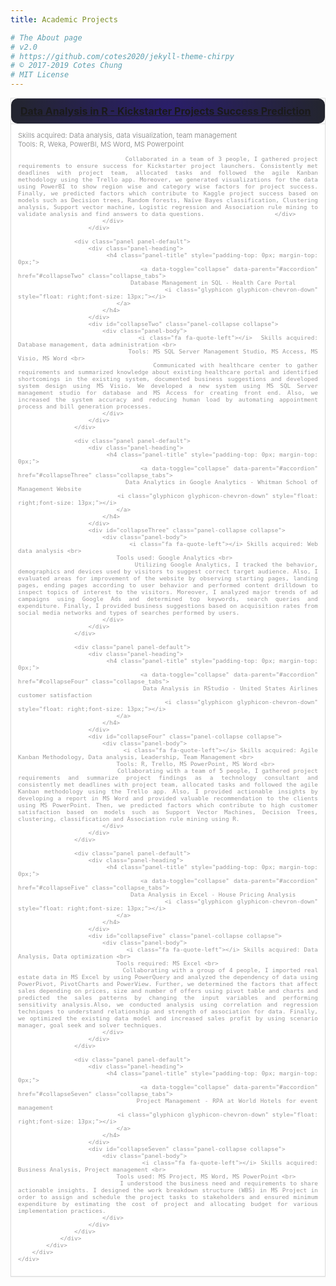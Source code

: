 ```yaml
---
title: Academic Projects

# The About page
# v2.0
# https://github.com/cotes2020/jekyll-theme-chirpy
# © 2017-2019 Cotes Chung
# MIT License
---
```

<head>
	<style>
		.container-portfolio { 
			position: relative; 
			width: 100%; 
			margin: 0 auto; 
			-webkit-transition: all 1s ease;
			-moz-transition: all 1s ease;
			-o-transition: all 1s ease;
			transition: all 1s ease;	
		}

		#filters {
			margin:1%;
			padding:0;
			list-style:none;
			display: inline-block;

		}

		#filters li {
			float:left;
			text-align: center;
		}

		#filters li span {
			display: block;
			padding:5px 20px;		
			text-decoration:none;
			color:#fff;
			cursor: pointer;
			background: #577285;
			margin: 2px;
		}

		#filters li span.active {
			color:#fff;
		}

		#portfoliolist .portfolio {
			-webkit-box-sizing: border-box;
			-moz-box-sizing: border-box;
			-o-box-sizing: border-box;
			width:31%;
			margin:1%;
			display:none;
			float:left;
			overflow:hidden;
		}

		.portfolio-wrapper {
			overflow:hidden;
			position: relative !important;
			background: #666;
			cursor:pointer;
		}

		.portfolio img {
			max-width:100%;
			position: relative;
		}

		.portfolio .label {
			position: absolute;
			width: 100%;
			height:40px;
			bottom:-40px;
			display: block !important;
		}

		.portfolio .label-bg {
			width: 100%;
			height:100%;
			position: absolute;
			top:0;
			left:0;
		}

		.portfolio .label-text {
			color:#fff;
			position: relative;
			z-index:500;
			padding:5px 8px;
			font-weight:300;
		}

		.portfolio .text-title {
			display:block;
			font-size:13px;
			margin: 1px;
			color : #fff;
			text-transform:capitalize;
		}
		#fancybox-title {
			margin-left: 10px !important;
			width: 380px !important;
			bottom: 10px !important;
			display: block !important;
		}


		@media only screen and (max-width: 767px) {

			#portfoliolist .portfolio {
				width:48%;
				margin:1%;
			}	

			.widget-profil,
			.flexy_content {
				margin-left: 10px;
				margin-right: 10px;
			}

		}

		@media only screen and (max-width: 550px) {

			#filters li  {
				width: 100%;
			}

			#profile .cycle-slideshow {
				display: none;
			}

		}

		/* #Clearing */
		/* Self Clearing Goodness */
		.container:after { content: "\0020"; display: block; height: 0; clear: both; visibility: hidden; }

		.clearfix:before,
		.clearfix:after,
		.row:before,
		.row:after {
			content: '\0020';
			display: block;
			overflow: hidden;
			visibility: hidden;
			width: 0;
			height: 0; }
		.row:after,
		.clearfix:after {
			clear: both; }
		.row,
		.clearfix {
			zoom: 1; }

		.clear {
			clear: both;
			display: block;
			overflow: hidden;
			visibility: hidden;
			width: 0;
			height: 0;
		}
		.content_2 {
			height: 580px;
			-webkit-box-sizing:border-box;
			-moz-box-sizing:border-box;
			box-sizing:border-box;		
		}
		.bottom-p .panel-body {
			padding: 15px;
			color: #999 !important;
			font-size: 14px;
			font-family: 'Lato', sans-serif;
		}
		.bottom-p .panel-group .panel {
			border-radius:0px;
		}
		.bottom-p .panel-heading {
			border-top-right-radius: 0px;
			border-top-left-radius: 0px;
			padding: 10px 15px;
		}
		#profile .bottom-p  {
			margin-top: 20px;
		}
		#profile .bottom-p p {
			border-left:0;
		}
		#profile .bottom-p h3 {
			margin-top: 60px;
			margin-bottom: 20px;
		}
		.bottom-p .panel-body {
			padding: 11px;
			font-size: 11px;
			text-align: justify;
		}
		.bottom-p .panel-group .panel {
			border-radius:0px;
		}
		.bottom-p .panel-group .panel-heading {
			border-radius:10px;
			border-color:#fff;
			background-image: radial-gradient( circle, rgba(42, 30, 107, 1) 0%, rgba(35, 37, 46, 1) 100%);
			color:white;
		}
		.collapse {
			display: none
		}
		.collapse.in {
			display: block
		}
		.collapsing {
			position: relative;
			height: 0;
			overflow: hidden;
			-webkit-transition: height .35s ease;
			transition: height .35s ease
		}
		.navbar-collapse.in {
			overflow-y: auto
		}
		.navbar-collapse.in {
			overflow-y: visible
		}
		.panel {
    margin-bottom: 20px;
    background-color: #fff;
    border: 1px solid transparent;
    border-radius: 4px;
    -webkit-box-shadow: 0 1px 1px rgba(0, 0, 0, 0.05);
    box-shadow: 0 1px 1px rgba(0, 0, 0, 0.05)
}
.panel-body {
    padding: 15px
}
.panel-body:before,
.panel-body:after {
    display: table;
    content: " "
}
.panel-body:after {
    clear: both
}
.panel-body:before,
.panel-body:after {
    display: table;
    content: " "
}
.panel-body:after {
    clear: both
}
.panel>.list-group {
    margin-bottom: 0
}
.panel>.list-group .list-group-item {
    border-width: 1px 0
}
.panel>.list-group .list-group-item:first-child {
    border-top-right-radius: 0;
    border-top-left-radius: 0
}
.panel>.list-group .list-group-item:last-child {
    border-bottom: 0
}
.panel-heading+.list-group .list-group-item:first-child {
    border-top-width: 0
}
.panel>.table,
.panel>.table-responsive>.table {
    margin-bottom: 0
}
.panel>.panel-body+.table,
.panel>.panel-body+.table-responsive {
    border-top: 1px solid #ddd
}
.panel>.table>tbody:first-child th,
.panel>.table>tbody:first-child td {
    border-top: 0
}
.panel>.table-bordered,
.panel>.table-responsive>.table-bordered {
    border: 0
}
.panel>.table-bordered>thead>tr>th:first-child,
.panel>.table-responsive>.table-bordered>thead>tr>th:first-child,
.panel>.table-bordered>tbody>tr>th:first-child,
.panel>.table-responsive>.table-bordered>tbody>tr>th:first-child,
.panel>.table-bordered>tfoot>tr>th:first-child,
.panel>.table-responsive>.table-bordered>tfoot>tr>th:first-child,
.panel>.table-bordered>thead>tr>td:first-child,
.panel>.table-responsive>.table-bordered>thead>tr>td:first-child,
.panel>.table-bordered>tbody>tr>td:first-child,
.panel>.table-responsive>.table-bordered>tbody>tr>td:first-child,
.panel>.table-bordered>tfoot>tr>td:first-child,
.panel>.table-responsive>.table-bordered>tfoot>tr>td:first-child {
    border-left: 0
}
.panel>.table-bordered>thead>tr>th:last-child,
.panel>.table-responsive>.table-bordered>thead>tr>th:last-child,
.panel>.table-bordered>tbody>tr>th:last-child,
.panel>.table-responsive>.table-bordered>tbody>tr>th:last-child,
.panel>.table-bordered>tfoot>tr>th:last-child,
.panel>.table-responsive>.table-bordered>tfoot>tr>th:last-child,
.panel>.table-bordered>thead>tr>td:last-child,
.panel>.table-responsive>.table-bordered>thead>tr>td:last-child,
.panel>.table-bordered>tbody>tr>td:last-child,
.panel>.table-responsive>.table-bordered>tbody>tr>td:last-child,
.panel>.table-bordered>tfoot>tr>td:last-child,
.panel>.table-responsive>.table-bordered>tfoot>tr>td:last-child {
    border-right: 0
}
.panel>.table-bordered>thead>tr:last-child>th,
.panel>.table-responsive>.table-bordered>thead>tr:last-child>th,
.panel>.table-bordered>tbody>tr:last-child>th,
.panel>.table-responsive>.table-bordered>tbody>tr:last-child>th,
.panel>.table-bordered>tfoot>tr:last-child>th,
.panel>.table-responsive>.table-bordered>tfoot>tr:last-child>th,
.panel>.table-bordered>thead>tr:last-child>td,
.panel>.table-responsive>.table-bordered>thead>tr:last-child>td,
.panel>.table-bordered>tbody>tr:last-child>td,
.panel>.table-responsive>.table-bordered>tbody>tr:last-child>td,
.panel>.table-bordered>tfoot>tr:last-child>td,
.panel>.table-responsive>.table-bordered>tfoot>tr:last-child>td {
    border-bottom: 0
}
.panel>.table-responsive {
    margin-bottom: 0;
    border: 0
}
.panel-heading {
    padding: 10px 15px;
    border-bottom: 1px solid transparent;
    border-top-right-radius: 3px;
    border-top-left-radius: 3px
}
.panel-heading>.dropdown .dropdown-toggle {
    color: inherit
}
.panel-title {
    margin-top: 0;
    margin-bottom: 0;
    font-size: 16px;
    color: inherit
}
.panel-title>a {
    color: inherit
}
.panel-footer {
    padding: 10px 15px;
    background-color: #f5f5f5;
    border-top: 1px solid #ddd;
    border-bottom-right-radius: 3px;
    border-bottom-left-radius: 3px
}
.panel-group .panel {
    margin-bottom: 0;
    overflow: hidden;
    border-radius: 4px
}
.panel-group .panel+.panel {
    margin-top: 5px
}
.panel-group .panel-heading {
    border-bottom: 0
}
.panel-group .panel-heading+.panel-collapse .panel-body {
    border-top: 1px solid #ddd
}
.panel-group .panel-footer {
    border-top: 0
}
.panel-group .panel-footer+.panel-collapse .panel-body {
    border-bottom: 1px solid #ddd
}
.panel-default {
    border-color: #ddd
}
.panel-default>.panel-heading {
    color: #333;
    background-color: #f5f5f5;
    border-color: #ddd
}
.panel-default>.panel-heading+.panel-collapse .panel-body {
    border-top-color: #ddd
}
.panel-default>.panel-footer+.panel-collapse .panel-body {
    border-bottom-color: #ddd
}
.panel-primary {
    border-color: #428bca
}
.panel-primary>.panel-heading {
    color: #fff;
    background-color: #428bca;
    border-color: #428bca
}
.panel-primary>.panel-heading+.panel-collapse .panel-body {
    border-top-color: #428bca
}
.panel-primary>.panel-footer+.panel-collapse .panel-body {
    border-bottom-color: #428bca
}
.panel-success {
    border-color: #d6e9c6
}
.panel-success>.panel-heading {
    color: #3c763d;
    background-color: #dff0d8;
    border-color: #d6e9c6
}
.panel-success>.panel-heading+.panel-collapse .panel-body {
    border-top-color: #d6e9c6
}
.panel-success>.panel-footer+.panel-collapse .panel-body {
    border-bottom-color: #d6e9c6
}
.panel-warning {
    border-color: #faebcc
}
.panel-warning>.panel-heading {
    color: #8a6d3b;
    background-color: #fcf8e3;
    border-color: #faebcc
}
.panel-warning>.panel-heading+.panel-collapse .panel-body {
    border-top-color: #faebcc
}
.panel-warning>.panel-footer+.panel-collapse .panel-body {
    border-bottom-color: #faebcc
}
.panel-danger {
    border-color: #ebccd1
}
.panel-danger>.panel-heading {
    color: #a94442;
    background-color: #f2dede;
    border-color: #ebccd1
}
.panel-danger>.panel-heading+.panel-collapse .panel-body {
    border-top-color: #ebccd1
}
.panel-danger>.panel-footer+.panel-collapse .panel-body {
    border-bottom-color: #ebccd1
}
.panel-info {
    border-color: #bce8f1
}
.panel-info>.panel-heading {
    color: #31708f;
    background-color: #d9edf7;
    border-color: #bce8f1
}
.panel-info>.panel-heading+.panel-collapse .panel-body {
    border-top-color: #bce8f1
}
.panel-info>.panel-footer+.panel-collapse .panel-body {
    border-bottom-color: #bce8f1
}
	</style>
</head>

<div id="portfolio" class="content_2">
<!-- service 2 -->
	<div class="row">
		<div class="col-md-12">
			<div class="bottom-p">
				<div class="panel-group" id="accordion">
					<div class="panel panel-default">
						<div class="panel-heading">
							<h4 class="panel-title" style="padding-top: 0px; margin-top: 0px;">
								<a data-toggle="collapse" data-parent="#accordion" href="#collapseOne" class="collapse_tabs">
									Data Analysis in R - Kickstarter Projects Success Prediction
									<i class="glyphicon glyphicon-chevron-up" style="float: right;font-size: 13px;"></i>
								</a>
							</h4>
						</div>
						<div id="collapseOne" class="panel-collapse collapse in">
							<div class="panel-body">
								<i class="fa fa-quote-left"></i> Skills acquired: Data analysis, data visualization, team management <br>
								Tools: R, Weka, PowerBI, MS Word, MS Powerpoint <br>

								Collaborated in a team of 3 people, I gathered project requirements to ensure success for Kickstarter project launchers. Consistently met deadlines with project team, allocated tasks and followed the agile Kanban methodology using the Trello app. Moreover, we generated visualizations for the data using PowerBI to show region wise and category wise factors for project success. Finally, we predicted factors which contribute to Kaggle project success based on models such as Decision trees, Random forests, Naïve Bayes classification, Clustering analysis, Support vector machine, Logistic regression and Association rule mining to validate analysis and find answers to data questions.                    </div>
							</div>
						</div>
					
					<div class="panel panel-default">
						<div class="panel-heading">
							<h4 class="panel-title" style="padding-top: 0px; margin-top: 0px;">
								<a data-toggle="collapse" data-parent="#accordion" href="#collapseTwo" class="collapse_tabs">
									Database Management in SQL - Health Care Portal
									<i class="glyphicon glyphicon-chevron-down" style="float: right;font-size: 13px;"></i>
								</a>
							</h4>
						</div>
						<div id="collapseTwo" class="panel-collapse collapse">
							<div class="panel-body">
								<i class="fa fa-quote-left"></i>  Skills acquired: Database management, data administration <br>
								Tools: MS SQL Server Management Studio, MS Access, MS Visio, MS Word <br> 
								Communicated with healthcare center to gather requirements and summarized knowledge about existing healthcare portal and identified shortcomings in the existing system, documented business suggestions and developed system design using MS Visio. We developed a new system using MS SQL Server management studio for database and MS Access for creating front end. Also, we increased the system accuracy and reducing human load by automating appointment process and bill generation processes.
							</div>
						</div>
					</div>
					
					<div class="panel panel-default">
						<div class="panel-heading">
							<h4 class="panel-title" style="padding-top: 0px; margin-top: 0px;">
								<a data-toggle="collapse" data-parent="#accordion" href="#collapseThree" class="collapse_tabs">
								Data Analytics in Google Analytics - Whitman School of Management Website
								<i class="glyphicon glyphicon-chevron-down" style="float: right;font-size: 13px;"></i>
								</a>
							</h4>
						</div>
						<div id="collapseThree" class="panel-collapse collapse">
							<div class="panel-body">
								<i class="fa fa-quote-left"></i> Skills acquired: Web data analysis <br>
								Tools used: Google Analytics <br>
								Utilizing Google Analytics, I tracked the behavior, demographics and devices used by visitors to suggest correct target audience. Also, I evaluated areas for improvement of the website by observing starting pages, landing pages, ending pages according to user behavior and performed content drilldown to inspect topics of interest to the visitors. Moreover, I analyzed major trends of ad campaigns using Google Ads and determined top keywords, search queries and expenditure. Finally, I provided business suggestions based on acquisition rates from social media networks and types of searches performed by users.
							</div>
						</div>
					</div>
					
					<div class="panel panel-default">
						<div class="panel-heading">
							<h4 class="panel-title" style="padding-top: 0px; margin-top: 0px;">
								<a data-toggle="collapse" data-parent="#accordion" href="#collapseFour" class="collapse_tabs">
									Data Analysis in RStudio - United States Airlines customer satisfaction
									<i class="glyphicon glyphicon-chevron-down" style="float: right;font-size: 13px;"></i> 
								</a>
							</h4>
						</div>
						<div id="collapseFour" class="panel-collapse collapse">
							<div class="panel-body">
								<i class="fa fa-quote-left"></i> Skills acquired: Agile Kanban Methodology, Data analysis, Leadership, Team Management <br>
								Tools: R, Trello, MS PowerPoint, MS Word <br>
								Collaborating with a team of 5 people, I gathered project requirements and summarize project findings as a technology consultant and consistently met deadlines with project team, allocated tasks and followed the agile Kanban methodology using the Trello app. Also, I provided actionable insights by developing a report in MS Word and provided valuable recommendation to the clients using MS PowerPoint. Then, we predicted factors which contribute to high customer satisfaction based on models such as Support Vector Machines, Decision Trees, clustering, classification and Association rule mining using R.
							</div>
						</div>
					</div>
					
					<div class="panel panel-default">
						<div class="panel-heading">
							<h4 class="panel-title" style="padding-top: 0px; margin-top: 0px;">
								<a data-toggle="collapse" data-parent="#accordion" href="#collapseFive" class="collapse_tabs">
									Data Analysis in Excel - House Pricing Analysis
									<i class="glyphicon glyphicon-chevron-down" style="float: right;font-size: 13px;"></i> 
								</a>
							</h4>
						</div>
						<div id="collapseFive" class="panel-collapse collapse">
							<div class="panel-body">
								<i class="fa fa-quote-left"></i> Skills acquired: Data Analysis, Data optimization <br>
								Tools required: MS Excel <br>
								Collaborating with a group of 4 people, I imported real estate data in MS Excel by using PowerQuery and analyzed the dependency of data using PowerPivot, PivotCharts and PowerView. Further, we determined the factors that affect sales depending on prices, size and number of offers using pivot table and charts and predicted the sales patterns by changing the input variables and performing sensitivity analysis.Also, we conducted analysis using correlation and regression techniques to understand relationship and strength of association for data. Finally, we optimized the existing data model and increased sales profit by using scenario manager, goal seek and solver techniques.
							</div>
						</div>
					</div>
					
					<div class="panel panel-default">
						<div class="panel-heading">
							<h4 class="panel-title" style="padding-top: 0px; margin-top: 0px;">
								<a data-toggle="collapse" data-parent="#accordion" href="#collapseSeven" class="collapse_tabs">
								Project Management - RPA at World Hotels for event management
								<i class="glyphicon glyphicon-chevron-down" style="float: right;font-size: 13px;"></i> 
								</a>
							</h4>
						</div>
						<div id="collapseSeven" class="panel-collapse collapse">
							<div class="panel-body">
								<i class="fa fa-quote-left"></i> Skills acquired: Business Analysis, Project management <br>
								Tools used: MS Project, MS Word, MS PowerPoint <br>
								I understood the business need and requirements to share actionable insights. I designed the work breakdown structure (WBS) in MS Project in order to assign and schedule the project tasks to stakeholders and ensured minimum expenditure by estimating the cost of project and allocating budget for various implementation practices.
							</div>
						</div>
					</div>
				</div>
			</div>
		</div>
	</div>
</div>